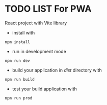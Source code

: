 # TODO LIST For PWA

React project with Vite library

- install with   
```shell
npm install
```

- run in development mode  
```shell
npm run dev
```

- build your application in *dist* directory with
```shell
npm run build
```

- test your build application with
```shell
npm run prod
```


